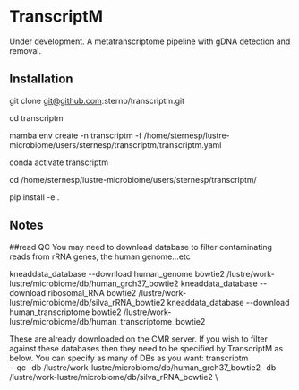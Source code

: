 # TranscriptM
Under development. A metatranscriptome pipeline with gDNA detection and removal.

## Installation
git clone git@github.com:sternp/transcriptm.git

cd transcriptm

mamba env create -n transcriptm -f /home/sternesp/lustre-microbiome/users/sternesp/transcriptm/transcriptm.yaml

conda activate transcriptm

cd /home/sternesp/lustre-microbiome/users/sternesp/transcriptm/

pip install -e .


## Notes
##read QC
You may need to download database to filter contaminating reads from rRNA genes, the human genome...etc

kneaddata_database --download human_genome bowtie2 /lustre/work-lustre/microbiome/db/human_grch37_bowtie2
kneaddata_database --download ribosomal_RNA bowtie2 /lustre/work-lustre/microbiome/db/silva_rRNA_bowtie2
kneaddata_database --download human_transcriptome bowtie2 /lustre/work-lustre/microbiome/db/human_transcriptome_bowtie2


These are already downloaded on the CMR server. If you wish to filter against these databases then they need to be specified by TranscriptM as below. You can specify as many of DBs as you want:
transcriptm \
--qc -db /lustre/work-lustre/microbiome/db/human_grch37_bowtie2 -db /lustre/work-lustre/microbiome/db/silva_rRNA_bowtie2 \
